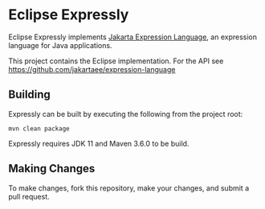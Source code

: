 # Eclipse Expressly


Eclipse Expressly implements [Jakarta Expression Language](https://jakarta.ee/specifications/expression-language/4.0/jakarta-expression-language-spec-4.0.html), an expression language for Java applications.

This project contains the Eclipse implementation. For the API see https://github.com/jakartaee/expression-language


Building
--------

Expressly can be built by executing the following from the project root:

``mvn clean package``

Expressly requires JDK 11 and Maven 3.6.0 to be build.


## Making Changes

To make changes, fork this repository, make your changes, and submit a pull request.
